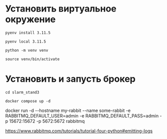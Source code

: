 # Установить виртуальное окружение
`pyenv install 3.11.5
`

`pyenv local 3.11.5`

`python -m venv venv`

`source venv/bin/activate`

# Установить и запусть брокер
`cd slarm_stand3`

`docker compose up -d`

docker run -d --hostname my-rabbit --name some-rabbit -e RABBITMQ_DEFAULT_USER=admin -e RABBITMQ_DEFAULT_PASS=admin -p 15672:15672 -p 5672:5672 rabbitmq

https://www.rabbitmq.com/tutorials/tutorial-four-python#emitting-logs